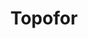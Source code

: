 ---
id: "topofor"
image: 
  src: "/src/images/topofor.png"
  alt: "topofor web"
title: "Topofor"
location: "Pontevedra, Spain"
year: "2023"
platform: "Wordpress"
tech: "Elementor"
show_title: {portfolio: true, card: false}
secondary_link: { text: "", href: ""}
url: "https://topofor.es"
description: Topography business site developed for a spanish company based in the north of Spain in Pontevedra. Explore the wonders of topography, drones and the latest
            tech in the field. The site was developed using Wodrpress since there was no need to sell any products and the client demanded to be able to modify their own
            content as well as introduce design changes easily. Elementor was used to easily create custom pages that interact easily with all platforms and devices. Custom JS and Css
            was used sparingly to adapt the site to the user needs.
---